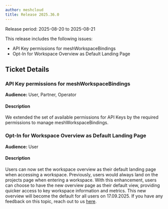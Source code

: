```yaml
---
author: meshcloud
title: Release 2025.36.0
---
```


Release period: 2025-08-20 to 2025-08-21

This release includes the following issues:
* API Key permissions for meshWorkspaceBindings
* Opt-In for Workspace Overview as Default Landing Page
<!--truncate-->

## Ticket Details
### API Key permissions for meshWorkspaceBindings
**Audience:** User, Partner, Operator<br>

#### Description
We extended the set of available permissions for API Keys
by the required permissions to manage meshWorkspaceBindings.

### Opt-In for Workspace Overview as Default Landing Page
**Audience:** User<br>

#### Description
Users can now set the workspace overview as their default landing page when accessing a workspace.
Previously, users would always land on the projects page when entering a workspace. With this enhancement,
users can choose to have the new overview page as their default view, providing quicker access to key
workspace information and metrics. This new overview will become the default for all users on 17.09.2025.
If you have any feedback on this topic, reach out to us 
[here](https://meshcloud.canny.io/feature-requests/p/show-all-objects-in-workspace-overview).

